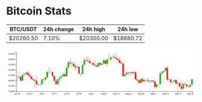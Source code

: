 # Bitcoin Stats

BTC/USDT|24h change|24h high|24h low|
|---|---|---|---|
|$20260.50|7.10%|$20300.00|$18680.72|

<img src="./chart.svg">
